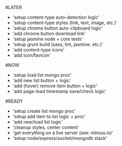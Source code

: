 #LATER
- 'setup content-type auto-detection logic'
- 'setup content-type styles (link, text, image, etc.)'
- 'setup chrome button auto-clipboard logic'
- 'add chrome button download link'
- 'setup jasmine node + core tests'
- 'setup grunt build (sass, lint, jasmine, etc.)'
- 'add content-type icons'
- 'add icon/favicon'

#NOW
- 'setup load list mongo proc'
- 'add new list button + logic'
- 'add (hover) remove item button + logic'
- 'add page-load timestamp save/check logic'


#READY
- 'setup create list mongo proc'
- 'setup add item to list logic + proc'
- 'add new/load list logic'
- 'cleanup styles, center content'
- 'get everything on a live server (see: nitrous.io)'
- 'setup node/express/socket/mongodb stack'
